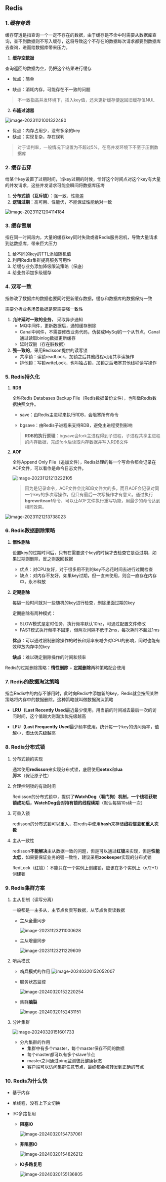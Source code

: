## Redis

### 1. 缓存穿透

缓存穿透是指查询一个一定不存在的数据，由于缓存是不命中时需要从数据库查询，查不到数据则不写入缓存，这将导致这个不存在的数据每次请求都要到数据库去查询，进而给数据库带来压力。

1. **缓存空数据**

查询返回的数据为空，仍把这个结果进行缓存

- 优点：简单

- 缺点：消耗内存，可能存在不一致的问题

> 不一致指高并发环境下，插入key值，还未更新缓存便返回旧缓存值NUL

2. **布隆过滤器**

![image-20231121001322480](https://s2.loli.net/2024/03/08/VjP7lWdLArZTXKJ.png)

- 优点：内存占用少，没有多余的key
- 缺点：实现复杂，存在误判

> 对于误判率，一般情况下设置为不超过5%，在高并发环境下不至于压倒数据库



### 2. 缓存击穿

给某个key设置了过期时间，当key过期的时候，恰好这个时间点对这个key有大量的并发请求，这些并发请求可能会瞬间将数据库压垮

1. **分布式锁（互斥锁）**：强一致、性能差
2. **逻辑过期**：高可用、性能优，不能保证性能绝对一致

![image-20231121204114184](https://s2.loli.net/2024/03/08/uSkzh6psKWXrEeI.png)



### 3. 缓存雪崩

指在同一时间段内，大量的缓存key同时失效或者Redis服务宕机，导致大量请求到达数据库，带来巨大压力

1. 给不同的key的TTL添加随机值
2. 利用Redis集群提高服务可用性
3. 给缓存业务添加降级限流策略（保底）
4. 给业务添加多级缓存



### 4. 双写一致

指修改了数据库的数据也要同时更新缓存数据，缓存和数据库的数据保持一致

需要分析业务场景数据是否需要强一致性

1. **允许延时一致的业务**， 采取异步通知
   - MQ中间件，更新数据后，通知缓存删除
   - Canal中间件，不需要修改业务代码，伪装成MySql的一个从节点，Canal通过读取binlog数据更新缓存
   - 延时双删（存在脏数据）
2. **强一致的**，采用Redisson提供的读写锁
   - 共享锁：读锁readLock，加锁之后其他线程可用共享读操作
   - 排他锁：写锁writeLock，也叫独占锁，加锁之后堵塞其他线程读写操作



### 5. Redis持久化

1. **RDB**

   全称Redis Databases Backup File（Redis数据备份文件），也叫做Redis数据快照文件。

   - save：由Redis主进程来执行RDB，会阻塞所有命令

   - bgsave：由Redis子进程来支持RDB，避免主进程受到影响

   > **RDB的执行原理**：bgsave会fork主进程得到子进程，子进程共享主进程的内存数据，完成fork后读取内存数据并写入RDB文件

2. **AOF**

   全称Append Only File（追加文件），Redis处理的每一个写命令都会记录在AOF文件，可以看作是命令日志文件。

   ![image-20231121213222105](https://s2.loli.net/2024/03/08/AUDYzZyH5n9cfgN.png)

   > 因为是记录命令，AOF文件会比RDB文件大的多。而且AOF会记录对同一个key的多次写操作，但只有最后一次写操作才有意义。通过执行**bgrewriteaof**命令，可以让AOF文件执行重写功能，用最少的命令达到相同效果。

   

![image-20231121213738023](https://s2.loli.net/2024/03/08/QjnMtSsLOKCYBXJ.png)



### 6. Redis数据删除策略

1. **惰性删除**

   设置key的过期时间后，只有在需要这个key的时候才去检查它是否过期，如果过期则删除，反之则返回数据

   - 优点：对CPU友好，对于很多用不到的key不必花时间去进行过期检查
   - 缺点：对内存不友好，如果key过期，但一直未使用，则会一直存在内存中，永不释放

2. **定期删除**

   每隔一段时间就对一些随机的key进行检查，删除里面过期的key

   定期删除有两种模式：

   - SLOW模式是定时任务，执行频率默认10hz，可通过配置文件修改
   - FAST模式执行频率不固定，但两次间隔不低于2ms，每次耗时不超过1ms

   **优点**：可以通过限制删除操作的时长和频率来减少对CPU的影响，同时也能有效释放内存中的key

   **缺点**：难以确定删除操作的时间和频率

   

Redis的过期删除策略：**惰性删除** + **定期删除**两种策略配合使用



### 7. Redis的数据淘汰策略

指当Redis中的内存不够用时，此时向Redis中添加新的key，Redis就会按照某种策略将内存中的数据删除，这种策略就叫做数据淘汰策略

- **LRU（Last Recently Used**最近最少使用。用当前的时间减去最后一次的访问时间，这个值越大则淘汰优先级越高

- **LFU（Last Frequently Used**最少频率使用。统计每一个key的访问频率，值越小，淘汰优先级越高

### 8. Redis分布式锁

1. 分布式锁的实现

   通常使用**redisson**来实现分布式锁，底层使用**setnx**和**lua**脚本（保证原子性）

2. 合理控制锁的有效时间

   Redisson的分布式锁中，提供了**WatchDog（看门狗）**机制，一个线程获取锁成功后，WatchDog会对持有锁的线程**续期**（默认每隔10s续一次）

3. 可重入锁

   redisson的分布式锁可以重入，在redis中使用**hash**来存储**线程信息和重入次数**

4. 主从一致性

   redisson**不能解决**主从数据一致的问题，但是可以通过**红锁**来实现，但是**性能太低**，如果要保证业务的强一致性，建议采用**zookeeper**实现的分布式锁

   RedLock（红锁）：不能只在一个实例上创建锁，应该在多个实例上（n/2+1）创建锁

### 9. Redis集群方案

1. 主从复制（读写分离）

   一般都是一主多从，主节点负责写数据，从节点负责读数据

   - 主从全量同步

     ![image-20231123211000628](https://s2.loli.net/2024/03/08/XbEeSaqkrVY9gm4.png)

   - 主从增量同步

     ![image-20231123211229609](https://s2.loli.net/2024/03/08/VYTP5ktdbcvBxZR.png)

2. 哨兵模式

   - 哨兵模式的作用
    ![image-20240320152052007](https://s2.loli.net/2024/03/20/MyHDx9YJGn7qeul.png)

   - 服务状态监控

     ![image-20240320152220254](https://s2.loli.net/2024/03/20/WYFQgNcyV6a5rLO.png)
     
   - 集群**脑裂**

     ![image-20240320152431151](https://s2.loli.net/2024/03/20/vFq7Rag6cGOT5mi.png)

3. 分片集群

   ![image-20240320151601733](https://s2.loli.net/2024/03/20/6id45KqCnyETprv.png)

   - 分片集群的作用
     - 集群中有多个master，每个master保存不同的数据
     - 每个master都可以有多个slave节点
     - master之间通过ping监测彼此健康状态
     - 客户端可以访问集群任意节点，最终都会被转发到正确的节点

### 10. Redis为什么快

- 基于内存

- 单线程，没有上下文切换

- I/O多路复用

  - **阻塞IO**

    ![image-20240320154737061](https://s2.loli.net/2024/03/20/ntskhKZdq4VQebI.png)

  - **非阻塞IO**

    ![image-20240320154826212](https://s2.loli.net/2024/03/20/CVAisNuotFhXPrv.png)

  - **IO多路复用**

    ![image-20240320155136805](https://s2.loli.net/2024/03/20/exL1qNJAk6zYwp8.png)

